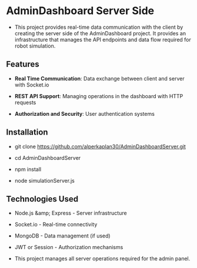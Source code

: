 # AdminDashboard Server Side

- This project provides real-time data communication with the client by creating the server side of the AdminDashboard project. It provides an infrastructure that manages the API endpoints and data flow required for robot simulation.

## Features 

- **Real Time Communication**: Data exchange between client and server with Socket.io 

- **REST API Support**: Managing operations in the dashboard with HTTP requests 

- **Authorization and Security**: User authentication systems 

## Installation 

- git clone https://github.com/alperkaplan30/AdminDashboardServer.git

- cd AdminDashboardServer

- npm install

- node simulationServer.js

## Technologies Used

- Node.js &amp;amp; Express - Server infrastructure

- Socket.io - Real-time connectivity

- MongoDB - Data management (if used)

- JWT or Session - Authorization mechanisms

- This project manages all server operations required for the admin panel.
